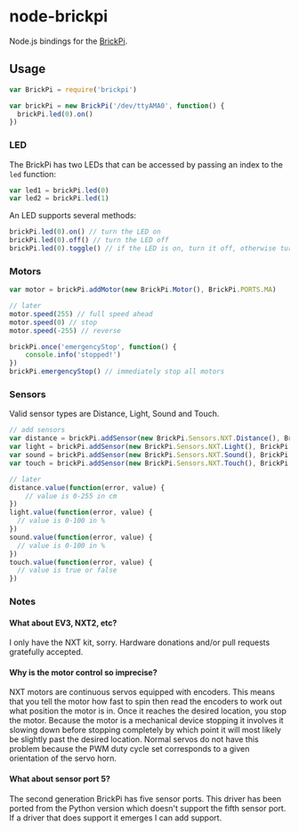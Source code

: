 # node-brickpi

Node.js bindings for the [BrickPi](http://www.dexterindustries.com/BrickPi).

## Usage

```javascript
var BrickPi = require('brickpi')

var brickPi = new BrickPi('/dev/ttyAMA0', function() {
  brickPi.led(0).on()
})
```

### LED

The BrickPi has two LEDs that can be accessed by passing an index to the `led` function:

```javascript
var led1 = brickPi.led(0)
var led2 = brickPi.led(1)
```

An LED supports several methods:

```javascript
brickPi.led(0).on() // turn the LED on
brickPi.led(0).off() // turn the LED off
brickPi.led(0).toggle() // if the LED is on, turn it off, otherwise turn it on
```

### Motors

```javascript
var motor = brickPi.addMotor(new BrickPi.Motor(), BrickPi.PORTS.MA)

// later
motor.speed(255) // full speed ahead
motor.speed(0) // stop
motor.speed(-255) // reverse

brickPi.once('emergencyStop', function() {
    console.info('stopped!')
})
brickPi.emergencyStop() // immediately stop all motors
```

### Sensors

Valid sensor types are Distance, Light, Sound and Touch. 

```javascript
// add sensors
var distance = brickPi.addSensor(new BrickPi.Sensors.NXT.Distance(), BrickPi.PORTS.S1)
var light = brickPi.addSensor(new BrickPi.Sensors.NXT.Light(), BrickPi.PORTS.S2)
var sound = brickPi.addSensor(new BrickPi.Sensors.NXT.Sound(), BrickPi.PORTS.S3)
var touch = brickPi.addSensor(new BrickPi.Sensors.NXT.Touch(), BrickPi.PORTS.S4)

// later
distance.value(function(error, value) {
    // value is 0-255 in cm
}) 
light.value(function(error, value) {
  // value is 0-100 in %
})
sound.value(function(error, value) {
  // value is 0-100 in %
})
touch.value(function(error, value) {
  // value is true or false
})
```

### Notes

#### What about EV3, NXT2, etc?

I only have the NXT kit, sorry.  Hardware donations and/or pull requests gratefully accepted.

#### Why is the motor control so imprecise?

NXT motors are continuous servos equipped with encoders. This means that you tell the motor how fast to spin then read
the encoders to work out what position the motor is in. Once it reaches the desired location, you stop the motor.
Because the motor is a mechanical device stopping it involves it slowing down before stopping completely by which point
it will most likely be slightly past the desired location.  Normal servos do not have this problem because the PWM
duty cycle set corresponds to a given orientation of the servo horn.

#### What about sensor port 5?

The second generation BrickPi has five sensor ports.  This driver has been ported from the Python version which 
doesn't support the fifth sensor port.  If a driver that does support it emerges I can add support.
